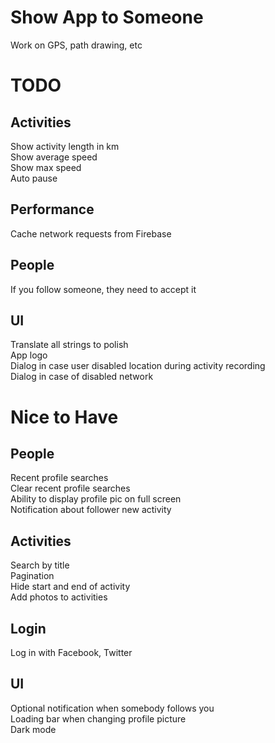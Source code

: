 # Show App to Someone

Work on GPS, path drawing, etc

# TODO

## Activities

Show activity length in km  
Show average speed  
Show max speed  
Auto pause

## Performance

Cache network requests from Firebase

## People

If you follow someone, they need to accept it

## UI

Translate all strings to polish  
App logo  
Dialog in case user disabled location during activity recording  
Dialog in case of disabled network

# Nice to Have

## People

Recent profile searches  
Clear recent profile searches  
Ability to display profile pic on full screen  
Notification about follower new activity

## Activities

Search by title  
Pagination  
Hide start and end of activity  
Add photos to activities

## Login

Log in with Facebook, Twitter

## UI

Optional notification when somebody follows you  
Loading bar when changing profile picture  
Dark mode
